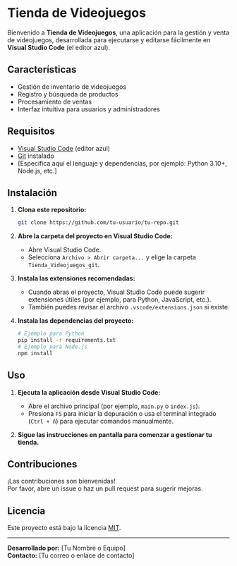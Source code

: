 # Tienda de Videojuegos

Bienvenido a **Tienda de Videojuegos**, una aplicación para la gestión y venta de videojuegos, desarrollada para ejecutarse y editarse fácilmente en **Visual Studio Code** (el editor azul).

## Características

- Gestión de inventario de videojuegos
- Registro y búsqueda de productos
- Procesamiento de ventas
- Interfaz intuitiva para usuarios y administradores

## Requisitos

- [Visual Studio Code](https://code.visualstudio.com/) (editor azul)
- [Git](https://git-scm.com/) instalado
- [Especifica aquí el lenguaje y dependencias, por ejemplo: Python 3.10+, Node.js, etc.]

## Instalación

1. **Clona este repositorio:**
   ```bash
   git clone https://github.com/tu-usuario/tu-repo.git
   ```

2. **Abre la carpeta del proyecto en Visual Studio Code:**
   - Abre Visual Studio Code.
   - Selecciona `Archivo > Abrir carpeta...` y elige la carpeta `Tienda_Videojuegos_git`.

3. **Instala las extensiones recomendadas:**
   - Cuando abras el proyecto, Visual Studio Code puede sugerir extensiones útiles (por ejemplo, para Python, JavaScript, etc.).
   - También puedes revisar el archivo `.vscode/extensions.json` si existe.

4. **Instala las dependencias del proyecto:**
   ```bash
   # Ejemplo para Python
   pip install -r requirements.txt
   # Ejemplo para Node.js
   npm install
   ```

## Uso

1. **Ejecuta la aplicación desde Visual Studio Code:**
   - Abre el archivo principal (por ejemplo, `main.py` o `index.js`).
   - Presiona `F5` para iniciar la depuración o usa el terminal integrado (`Ctrl + ñ`) para ejecutar comandos manualmente.

2. **Sigue las instrucciones en pantalla para comenzar a gestionar tu tienda.**

## Contribuciones

¡Las contribuciones son bienvenidas!  
Por favor, abre un issue o haz un pull request para sugerir mejoras.

## Licencia

Este proyecto está bajo la licencia [MIT](LICENSE).

---

**Desarrollado por:** [Tu Nombre o Equipo]  
**Contacto:** [Tu correo o enlace de contacto]
